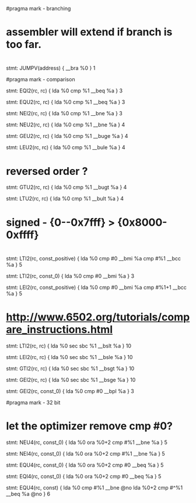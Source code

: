 #pragma mark - branching

# 
# assembler will extend if branch is too far.
#

stmt: JUMPV(address) {
    __bra %0
} 1



#pragma mark - comparison

stmt: EQI2(rc, rc) {
    lda %0
    cmp %1
    __beq %a
} 3


stmt: EQU2(rc, rc) {
    lda %0
    cmp %1
    __beq %a
} 3

stmt: NEI2(rc, rc) {
    lda %0
    cmp %1
    __bne %a
} 3

stmt: NEU2(rc, rc) {
    lda %0
    cmp %1
    __bne %a
} 4


stmt: GEU2(rc, rc) {
    lda %0
    cmp %1
    __buge %a
} 4

stmt: LEU2(rc, rc) {
    lda %0
    cmp %1
    __bule %a
} 4

# reversed order ?
stmt: GTU2(rc, rc) {
    lda %0
    cmp %1
    __bugt %a
} 4

stmt: LTU2(rc, rc) {
    lda %0
    cmp %1
    __bult %a
} 4


# signed - {0--0x7fff} > {0x8000-0xffff}
# 

stmt: LTI2(rc, const_positive) {
    lda %0
    cmp #0
    __bmi %a
    cmp #%1
    __bcc %a
} 5

stmt: LTI2(rc, const_0) {
    lda %0
    cmp #0
    __bmi %a
} 3

stmt: LEI2(rc, const_positive) {
    lda %0
    cmp #0
    __bmi %a
    cmp #%1+1
    __bcc %a
} 5


# http://www.6502.org/tutorials/compare_instructions.html
stmt: LTI2(rc, rc) {
    lda %0
    sec
    sbc %1
    __bslt %a
} 10



stmt: LEI2(rc, rc) {
    lda %0
    sec
    sbc %1
    __bsle %a
} 10

stmt: GTI2(rc, rc) {
    lda %0
    sec
    sbc %1
    __bsgt %a
} 10


stmt: GEI2(rc, rc) {
    lda %0
    sec
    sbc %1
    __bsge %a
} 10

stmt: GEI2(rc, const_0) {
    lda %0
    cmp #0
    __bpl %a
} 3


#pragma mark - 32 bit
# let the optimizer remove cmp #0?
stmt: NEU4(rc, const_0) {
    lda %0
    ora %0+2
    cmp #%1
    __bne %a
} 5

stmt: NEI4(rc, const_0) {
    lda %0
    ora %0+2
    cmp #%1
    __bne %a
} 5


stmt: EQU4(rc, const_0) {
    lda %0
    ora %0+2
    cmp #0
    __beq %a
} 5

stmt: EQI4(rc, const_0) {
    lda %0
    ora %0+2
    cmp #0
    __beq %a
} 5


stmt: EQU4(rc, const) {
    lda %0
    cmp #%1
    __bne @no
    lda %0+2
    cmp #^%1
    __beq %a
@no
} 6

